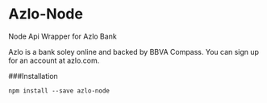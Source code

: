 # Azlo-Node
Node Api Wrapper for Azlo Bank
<p>Azlo is a bank soley online and backed by BBVA Compass. You can sign up for an account at azlo.com.</p>

###Installation

``` npm install --save azlo-node ```
